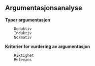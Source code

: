 ## Argumentasjonsanalyse

**Typer argumentasjon**

        Deduktiv
        Induktiv
        Normativ

**Kriterier for vurdering av argumentasjon**

        Riktighet
        Relevans

